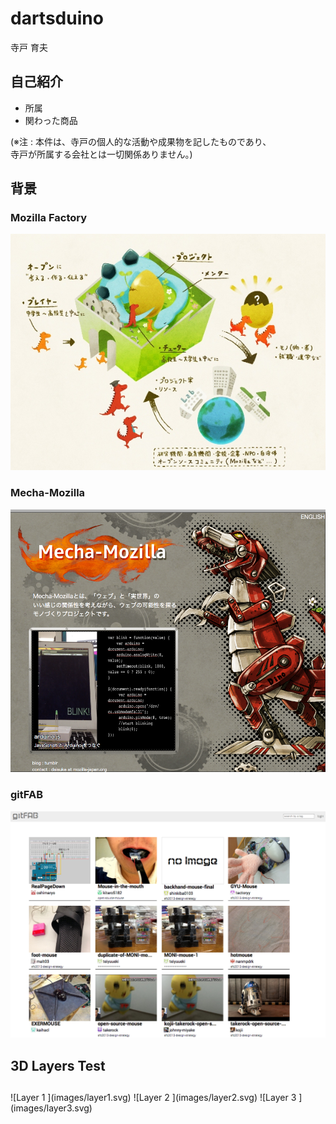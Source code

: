 
# dartsduino    <!-- class: "slide", id: "title" -->

<p class="large">
  寺戸 育夫
</p>


## 自己紹介    <!-- class: "slide" -->

* 所属
* 関わった商品

<div class="note">
  (※注 : 本件は、寺戸の個人的な活動や成果物を記したものであり、<br> 寺戸が所属する会社とは一切関係ありません。)
</div>


## 背景    <!-- group: "zoom-test", class: "slide zoom-overview", dx: 0 -->


### Mozilla Factory    <!-- group: "zoom-test zoom-test-child", class: "slide zoom-item title-center", scale: 0.25, tx:  -280 -->

![Mozilla Factory   <!-- class: "fill-slide" -->](images/mozilla-factory.jpg)


### Mecha-Mozilla   <!-- group: "zoom-test zoom-test-child", class: "slide zoom-item title-center", scale: 0.25 -->

![Mecha Mozilla   <!-- class: "fill-slide" -->](images/mecha-mozilla.png)


### gitFAB    <!-- group: "zoom-test zoom-test-child", class: "slide zoom-item title-center", scale: 0.25, tx: 280 -->

![gitFAB   <!-- class: "fill-slide" -->](images/gitfab.png)


##     <!-- group: "zoom-test", class: "zoom-overview", dx: 1500 -->


## 3D Layers Test    <!-- class: "slide layers-3d", dx: 0 -->

##     <!-- group: "layers-test", class: "layers-3d", z: 100, rotate-x: -70, rotate-y: -45 -->

<div class="layers">
  ![Layer 1   <!-- class: "layer", id: "layer1", width: 560 -->](images/layer1.svg)
  ![Layer 2   <!-- class: "layer", id: "layer2", width: 560 -->](images/layer2.svg)
  ![Layer 3   <!-- class: "layer", id: "layer3", width: 560 -->](images/layer3.svg)
</div>

##     <!-- group: "layers-test", id: "layers-detail" -->
